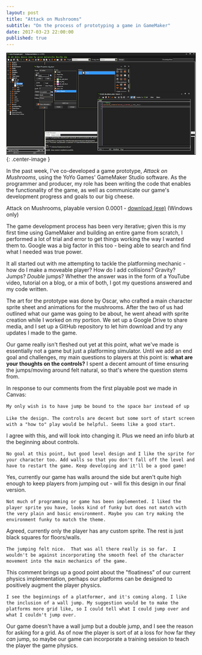 ```yaml
---
layout: post
title: "Attack on Mushrooms"
subtitle: "On the process of prototyping a game in GameMaker"
date: 2017-03-23 22:00:00
published: true
---
```


![GameMaker](/images/gamemaker.png){: .center-image }

In the past week, I've co-developed a game prototype, *Attack on Mushrooms*, using the YoYo Games' GameMaker Studio software. As the programmer and producer, my role has been writing the code that enables the functionality of the game, as well as communicate our game's development progress and goals to our big cheese.

Attack on Mushrooms, playable version 0.0001 - [download (exe)](/attack-on-mushrooms.exe) (Windows only)

The game development process has been very iterative; given this is my first time using GameMaker and building an entire game from scratch, I performed a lot of trial and error to get things working the way I wanted them to. Google was a big factor in this too - being able to search and find what I needed was true power.

It all started out with me attempting to tackle the platforming mechanic - how do I make a moveable player? How do I add collisions? Gravity? Jumps? *Double* jumps? Whether the answer was in the form of a YouTube video, tutorial on a blog, or a mix of both, I got my questions answered and my code written.

The art for the prototype was done by Oscar, who crafted a main character sprite sheet and animations for the mushrooms. After the two of us had outlined what our game was going to be about, he went ahead with sprite creation while I worked on my portion. We set up a Google Drive to share media, and I set up a GitHub repository to let him download and try any updates I made to the game.

Our game really isn't fleshed out yet at this point, what we've made is essentially not a game but just a platforming simulator. Until we add an end goal and challenges, my main questions to players at this point is: **what are your thoughts on the controls?** I spent a decent amount of time ensuring the jumps/moving around felt natural, so that's where the question stems from.

In response to our comments from the first playable post we made in Canvas:

    My only wish is to have jump be bound to the space bar instead of up

    Like the design. The controls are decent but some sort of start screen with a "how to" play would be helpful. Seems like a good start.

I agree with this, and will look into changing it. Plus we need an info blurb at the beginning about controls.

    No goal at this point, but good level design and I like the sprite for your character too. Add walls so that you don't fall off the level and have to restart the game. Keep developing and it'll be a good game!

Yes, currently our game has walls around the side but aren't quite high enough to keep players from jumping out - will fix this design in our final version.

    Not much of programming or game has been implemented. I liked the player sprite you have, looks kind of funky but does not match with the very plain and basic environment. Maybe you can try making the environment funky to match the theme.

Agreed, currently only the player has any custom sprite. The rest is just black squares for floors/walls.

    The jumping felt nice.  That was all there really is so far.  I wouldn't be against incorporating the smooth feel of the character movement into the main mechanics of the game.

This comment brings up a good point about the "floatiness" of our current physics implementation, perhaps our platforms can be designed to positively augment the player physics.

    I see the beginnings of a platformer, and it's coming along. I like the inclusion of a wall jump. My suggestion would be to make the platforms more grid like, so I could tell what I could jump over and what I couldn't jump over.

Our game doesn't have a wall jump but a double jump, and I see the reason for asking for a grid. As of now the player is sort of at a loss for how far they *can* jump, so maybe our game can incorporate a training session to teach the player the game physics.
